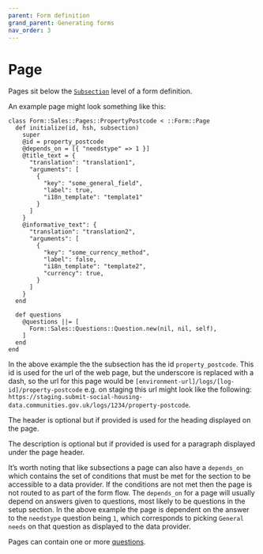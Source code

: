 ```yaml
---
parent: Form definition
grand_parent: Generating forms
nav_order: 3
---
```


# Page

Pages sit below the [`Subsection`](subsection) level of a form definition.

An example page might look something like this:

```
class Form::Sales::Pages::PropertyPostcode < ::Form::Page
  def initialize(id, hsh, subsection)
    super
    @id = property_postcode
    @depends_on = [{ "needstype" => 1 }]
    @title_text = {
      "translation": "translation1",
      "arguments": [
        {
          "key": "some_general_field",
          "label": true,
          "i18n_template": "template1"
        }
      ]
    }
    @informative_text": {
      "translation": "translation2",
      "arguments": [
        {
          "key": "some_currency_method",
          "label": false,
          "i18n_template": "template2",
          "currency": true,
        }
      ]
    }
  end

  def questions
    @questions ||= [
      Form::Sales::Questions::Question.new(nil, nil, self),
    ]
  end
end
```

In the above example the the subsection has the id `property_postcode`. This id is used for the url of the web page, but the underscore is replaced with a dash, so the url for this page would be `[environment-url]/logs/[log-id]/property-postcode` e.g. on staging this url might look like the following: `https://staging.submit-social-housing-data.communities.gov.uk/logs/1234/property-postcode`.

The header is optional but if provided is used for the heading displayed on the page.

The description is optional but if provided is used for a paragraph displayed under the page header.

It’s worth noting that like subsections a page can also have a `depends_on` which contains the set of conditions that must be met for the section to be accessible to a data provider. If the conditions are not met then the page is not routed to as part of the form flow. The `depends_on` for a page will usually depend on answers given to questions, most likely to be questions in the setup section. In the above example the page is dependent on the answer to the `needstype` question being `1`, which corresponds to picking `General needs` on that question as displayed to the data provider.

Pages can contain one or more [questions](question).
